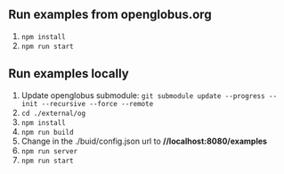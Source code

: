 
## Run examples from openglobus.org

1) ```npm install```
2) ```npm run start```

## Run examples locally

1) Update openglobus submodule: ```git submodule update --progress --init --recursive --force --remote```
2) ```cd ./external/og```
3) ```npm install```
4) ```npm run build```
5) Change in the ./buid/config.json url to <b>//localhost:8080/examples</b>
6) ```npm run server```
7) ```npm run start```
